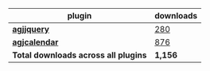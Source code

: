 plugin|downloads
------|----------
[**agjjquery**](https://www.npmjs.com/package/agjjquery)|[280](https://www.npmjs.com/package/agjjquery)
[**agjcalendar**](https://www.npmjs.com/package/agjcalendar)|[876](https://www.npmjs.com/package/agjcalendar)
**Total downloads across all plugins**|**1,156**
